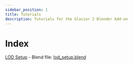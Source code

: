 ```yaml
---
sidebar_position: 1
title: Tutorials
description: Tutorials for the Glacier 2 Blender Add-on
---
```


# Index

[LOD Setup](/blender/tutorials/lod_setup/index.md) - Blend file: [lod_setup.blend](/img/blender/tutorials/lod_setup/lod_setup.blend)
